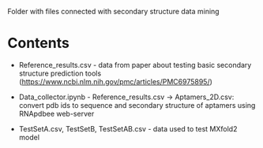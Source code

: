 Folder with files connected with secondary structure data mining
<h1>Contents</h1>

- Reference_results.csv - data from paper about testing basic secondary structure prediction tools (https://www.ncbi.nlm.nih.gov/pmc/articles/PMC6975895/)

- Data_collector.ipynb - Reference_results.csv -> Aptamers_2D.csv: convert pdb ids to sequence and secondary structure of aptamers using RNApdbee web-server

- TestSetA.csv, TestSetB, TestSetAB.csv - data used to test MXfold2 model
